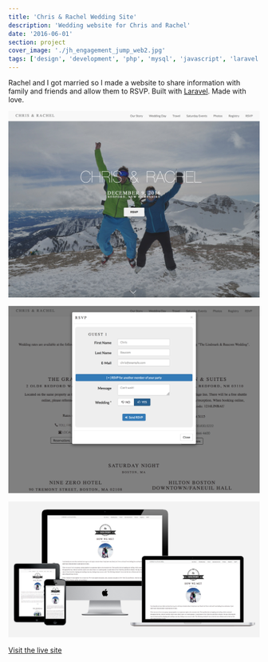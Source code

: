 ```yaml
---
title: 'Chris & Rachel Wedding Site'
description: 'Wedding website for Chris and Rachel'
date: '2016-06-01'
section: project
cover_image: './jh_engagement_jump_web2.jpg'
tags: ['design', 'development', 'php', 'mysql', 'javascript', 'laravel']
---
```


Rachel and I got married so I made a website to share information with family and friends and allow them to RSVP. Built with [Laravel](https://www.laravel.com/). Made with love.

![Wedding website](baucom-wedding-home.png)

![Wedding website](baucom-wedding-rsvp.png)

![Wedding website](baucom-wedding-story.png)

[Visit the live site](https://wedding.builtbybaucom.com)
